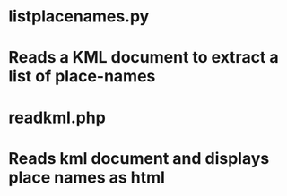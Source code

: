 


# listplacenames.py
# Reads a KML document to extract a list of place-names

# readkml.php
# Reads kml document and displays place names as html
